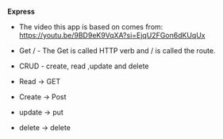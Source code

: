 **Express**

- The video this app is based on comes from:
  https://youtu.be/9BD9eK9VqXA?si=EjqU2FGon6dKUqUx

- Get / - The Get is called HTTP verb and / is called the route.

- CRUD - create, read ,update and delete

- Read -> GET
- Create -> Post
- update -> put
- delete -> delete
